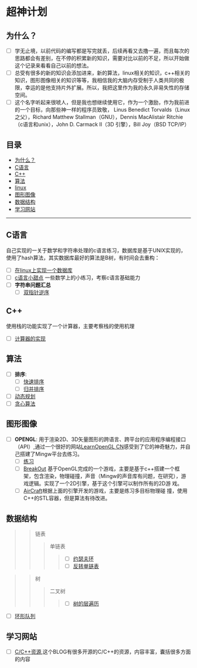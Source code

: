 # 超神计划

## 为什么？
- [ ] 学无止境，以前代码的编写都是写完就丢，后续再看又去撸一遍，而且每次的思路都会有差别，在不停的积累新的知识，需要对比以前的不足，所以开始做       这个记录来看看自己以前的想法。
- [ ] 总受有很多的新的知识会添加进来，新的算法，linux相关的知识，c++相关的知识，图形图像相关的知识等等，我相信我的大脑内存受制于人类共同的极         限，幸运的是他支持片外扩展。所以，我把这里作为我的永久非易失性的存储空间。
- [ ] 这个名字听起来很唬人，但是我也想继续使用它，作为一个激励，作为我前进的一个目标，向那些神一样的程序员致敬， Linus Benedict           Torvalds（Linux之父），Richard Matthew Stallman（GNU），Dennis MacAlistair Ritchie（c语言和unix），John D. Carmack II（3D 引擎），Bill Joy（BSD TCP/IP）

## 目录
- [为什么？](#为什么？)
- [C语言](#C语言)
- [C++](#C++)
- [算法](#算法)
- [linux](#linux)
- [图形图像](#图形图像)
- [数据结构](#数据结构)
- [学习网站](#学习网站)

---
## C语言
自己实现的一关于数学和字符串处理的c语言练习，数据库是基于UNIX实现的，使用了hash算法，其实数据库最好的算法是B树，有时间会去重构：
- [ ] [在linux上实现一个数据库](https://github.com/ShireHong/unix_c_db) 
- [ ] [c语言小甜点](https://github.com/ShireHong/algorithm-note/tree/master/c)
       一些数学上的小练习，考察c语言基础能力
- [ ] **字符串问题汇总**
    - [ ] [双指针逆序](https://github.com/ShireHong/algorithm-note/blob/master/string/str_reverse.c)

## C++
使用栈的功能实现了一个计算器，主要考察栈的使用机理
- [ ] [计算器的实现](https://github.com/ShireHong/algorithm-note/tree/master/c%2B%2B/calculator)

## 算法
- [ ]  **排序**:
    - [ ] [快速排序](https://github.com/ShireHong/algorithm-note/tree/master/sort) 
    - [ ] [归并排序](https://github.com/ShireHong/algorithm-note/tree/master/sort)
- [ ] [动态规划](https://github.com/ShireHong/algorithm-note/tree/master/dp) 
- [ ] [贪心算法](https://github.com/ShireHong/algorithm-note/tree/master/greedy) 

## 图形图像
- [ ] **OPENGL**:
  用于渲染2D、3D矢量图形的跨语言、跨平台的应用程序编程接口（API）,通过一个很好的网站[LearnOpenGL CN](https://learnopengl-cn.github.io/)感受到了它的神奇魅力，并自己搭建了Mingw平台去练习。
    - [ ] [练习](https://github.com/ShireHong/OpenGL/tree/master/OpenGL)
    - [ ] [BreakOut](https://github.com/ShireHong/OpenGL/tree/master/my_game/breakout) 基于OpenGL完成的一个游戏，主要是基于c++搭建一个框                     架，包含渲染，物理碰撞，声音（Mingw的声音库有问题，在研究），游戏逻辑。实现了一个2D引擎，基于这个引擎可以制作所有的2D游                     戏。
    - [ ] [AirCraft](https://github.com/ShireHong/OpenGL/tree/master/my_game/aircraft)根据上面的引擎开发的游戏，主要是练习多目标物理碰                       撞，使用C++的STL容器，但是算法有待改进。
 
 ## 数据结构
 >> 链表
 >>> 单链表
 >>>> - [ ] [约瑟夫环](https://github.com/ShireHong/algorithm-note/blob/master/%E6%95%B0%E6%8D%AE%E7%BB%93%E6%9E%84/%E9%93%BE%E8%A1%A8/Josephus_list.c)
 >>>> - [ ] [反转单链表](https://github.com/ShireHong/algorithm-note/blob/master/%E6%95%B0%E6%8D%AE%E7%BB%93%E6%9E%84/%E9%93%BE%E8%A1%A8/reverse_list.c)
 
 >> 树
 >>> 二叉树
 >>>> - [ ] [树的层遍历](https://github.com/ShireHong/algorithm-note/blob/master/%E6%95%B0%E6%8D%AE%E7%BB%93%E6%9E%84/%E6%A0%91/tree_traversal.c)

 - [ ] [环形队列](https://github.com/ShireHong/algorithm-note/tree/master/%E6%95%B0%E6%8D%AE%E7%BB%93%E6%9E%84/%E7%8E%AF%E5%BD%A2%E9%98%9F%E5%88%97)


## 学习网站
- [ ] [C/C++资源](https://ezlippi.com/blog/2014/12/c-open-project.html),这个BLOG有很多开源的C/C++的资源，内容丰富，囊括很多方面的内容




